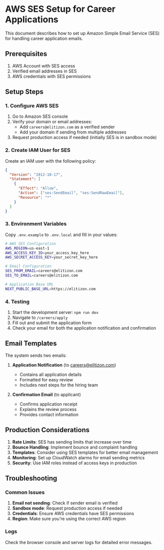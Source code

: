 # AWS SES Setup for Career Applications

This document describes how to set up Amazon Simple Email Service (SES) for handling career application emails.

## Prerequisites

1. AWS Account with SES access
2. Verified email addresses in SES
3. AWS credentials with SES permissions

## Setup Steps

### 1. Configure AWS SES

1. Go to Amazon SES console
2. Verify your domain or email addresses:
   - Add `careers@elitizon.com` as a verified sender
   - Add your domain if sending from multiple addresses
3. Request production access if needed (initially SES is in sandbox mode)

### 2. Create IAM User for SES

Create an IAM user with the following policy:

```json
{
  "Version": "2012-10-17",
  "Statement": [
    {
      "Effect": "Allow",
      "Action": ["ses:SendEmail", "ses:SendRawEmail"],
      "Resource": "*"
    }
  ]
}
```

### 3. Environment Variables

Copy `.env.example` to `.env.local` and fill in your values:

```bash
# AWS SES Configuration
AWS_REGION=us-east-1
AWS_ACCESS_KEY_ID=your_access_key_here
AWS_SECRET_ACCESS_KEY=your_secret_key_here

# Email Configuration
SES_FROM_EMAIL=careers@elitizon.com
SES_TO_EMAIL=careers@elitizon.com

# Application Base URL
NEXT_PUBLIC_BASE_URL=https://elitizon.com
```

### 4. Testing

1. Start the development server: `npm run dev`
2. Navigate to `/careers/apply`
3. Fill out and submit the application form
4. Check your email for both the application notification and confirmation

## Email Templates

The system sends two emails:

1. **Application Notification** (to careers@elitizon.com)

   - Contains all application details
   - Formatted for easy review
   - Includes next steps for the hiring team

2. **Confirmation Email** (to applicant)
   - Confirms application receipt
   - Explains the review process
   - Provides contact information

## Production Considerations

1. **Rate Limits**: SES has sending limits that increase over time
2. **Bounce Handling**: Implement bounce and complaint handling
3. **Templates**: Consider using SES templates for better email management
4. **Monitoring**: Set up CloudWatch alarms for email sending metrics
5. **Security**: Use IAM roles instead of access keys in production

## Troubleshooting

### Common Issues

1. **Email not sending**: Check if sender email is verified
2. **Sandbox mode**: Request production access if needed
3. **Credentials**: Ensure AWS credentials have SES permissions
4. **Region**: Make sure you're using the correct AWS region

### Logs

Check the browser console and server logs for detailed error messages.
